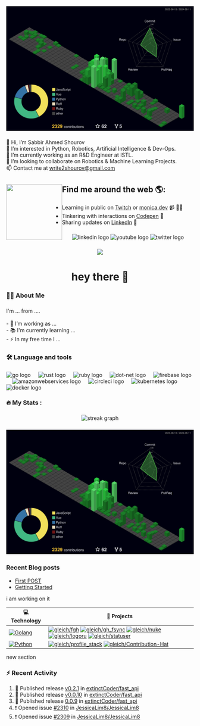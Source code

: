 ![](./profile-3d-contrib/profile-night-green.svg)
-
👋 Hi, I’m Sabbir Ahmed Shourov<br>👀 I’m interested in Python, Robotics, Artificial Intelligence & Dev-Ops.<br>🌱 I’m currently working as an R&D Engineer at ISTL.<br>💞️ I’m looking to collaborate on Robotics & Machine Learning Projects.<br>📫 Contact me at write2shourov@gmail.com



## Find me around the web 🌎: <a href="https://github.com/sponsors/M0nica"><img align="left" width="150" height="150" src="https://github.com/M0nica/M0nica/blob/main/octomonica/m0nica-octocat-rotating.gif?raw=true"></a>
- Learning in public on <a href="https://www.twitch.tv/blacktechdiva">Twitch</a> or <a href="https://www.monica.dev">monica.dev</a> 📹 ✍🏾
- Tinkering with interactions on <a href="https://codepen.io/m0nica"> Codepen</a> 🏓
- Sharing updates on <a href="https://www.linkedin.com/in/monicampowell/">LinkedIn</a> 💼


###

<div align="center">
  <img src="https://img.shields.io/static/v1?message=LinkedIn&logo=linkedin&label=&color=0077B5&logoColor=white&labelColor=&style=for-the-badge" height="25" alt="linkedin logo"  />
  <img src="https://img.shields.io/static/v1?message=Youtube&logo=youtube&label=&color=FF0000&logoColor=white&labelColor=&style=for-the-badge" height="25" alt="youtube logo"  />
  <img src="https://img.shields.io/static/v1?message=Twitter&logo=twitter&label=&color=1DA1F2&logoColor=white&labelColor=&style=for-the-badge" height="25" alt="twitter logo"  />
</div>

###

<div align="center">
  <img src="https://visitor-badge.laobi.icu/badge?page_id=maurodesouza.maurodesouza&"  />
</div>

###

<h1 align="center">hey there 👋</h1>

###

<h3 align="left">👩‍💻  About Me</h3>

###

<p align="left">I'm ... from ....<br><br>- 🔭 I’m working as ...<br>- 📚 I'm currently learning ...<br>- ⚡ In my free time I ...</p>

###

<h3 align="left">🛠 Language and tools</h3>

###

<div align="left">
  <img src="https://cdn.jsdelivr.net/gh/devicons/devicon/icons/go/go-original-wordmark.svg" height="40" alt="go logo"  />
  <img width="12" />
  <img src="https://cdn.jsdelivr.net/gh/devicons/devicon/icons/rust/rust-plain.svg" height="40" alt="rust logo"  />
  <img width="12" />
  <img src="https://cdn.jsdelivr.net/gh/devicons/devicon/icons/ruby/ruby-plain-wordmark.svg" height="40" alt="ruby logo"  />
  <img width="12" />
  <img src="https://cdn.jsdelivr.net/gh/devicons/devicon/icons/dot-net/dot-net-plain-wordmark.svg" height="40" alt="dot-net logo"  />
  <img width="12" />
  <img src="https://cdn.jsdelivr.net/gh/devicons/devicon/icons/firebase/firebase-plain-wordmark.svg" height="40" alt="firebase logo"  />
  <img width="12" />
  <img src="https://cdn.jsdelivr.net/gh/devicons/devicon/icons/amazonwebservices/amazonwebservices-original.svg" height="40" alt="amazonwebservices logo"  />
  <img width="12" />
  <img src="https://cdn.jsdelivr.net/gh/devicons/devicon/icons/circleci/circleci-plain.svg" height="40" alt="circleci logo"  />
  <img width="12" />
  <img src="https://cdn.jsdelivr.net/gh/devicons/devicon/icons/kubernetes/kubernetes-plain.svg" height="40" alt="kubernetes logo"  />
  <img width="12" />
  <img src="https://cdn.jsdelivr.net/gh/devicons/devicon/icons/docker/docker-plain-wordmark.svg" height="40" alt="docker logo"  />
</div>

###

<h3 align="left">🔥   My Stats :</h3>

###

<div align="center">
  <img src="https://streak-stats.demolab.com?user=maurodesouza&locale=en&mode=daily&theme=dark&hide_border=false&border_radius=5&order=3" height="220" alt="streak graph"  />
</div>

###







![](./profile-3d-contrib/profile-night-green.svg)
### Recent Blog posts
<!-- BLOG-POST-LIST:START -->
- [First POST](https://extinctcoder.github.io/posts/first-post/)
- [Getting Started](https://extinctcoder.github.io/posts/getting-started/)
<!-- BLOG-POST-LIST:END -->
i am working on it
<!-- START OF PROFILE STACK, DO NOT REMOVE -->
| 💻 **Technology** | 🚀 **Projects** |
| - | - |
| [![Golang](https://img.shields.io/static/v1?label=&message=Golang&color=7FD6EA&logo=go&logoColor=FFFFFF)](https://golang.org/) | [![gleich/fgh](https://img.shields.io/static/v1?label=&message=fgh&color=000605&logo=github&logoColor=FFFFFF&labelColor=000605)](https://github.com/gleich/fgh) [![gleich/gh_fsync](https://img.shields.io/static/v1?label=&message=gh_fsync&color=000605&logo=github&logoColor=FFFFFF&labelColor=000605)](https://github.com/gleich/gh_fsync) [![gleich/nuke](https://img.shields.io/static/v1?label=&message=nuke&color=000605&logo=github&logoColor=FFFFFF&labelColor=000605)](https://github.com/gleich/nuke) [![gleich/logoru](https://img.shields.io/static/v1?label=&message=logoru&color=000605&logo=github&logoColor=FFFFFF&labelColor=000605)](https://github.com/gleich/logoru) [![gleich/statuser](https://img.shields.io/static/v1?label=&message=statuser&color=000605&logo=github&logoColor=FFFFFF&labelColor=000605)](https://github.com/gleich/statuser) |
| [![Python](https://img.shields.io/static/v1?label=&message=Python&color=3C78A9&logo=python&logoColor=FFFFFF)](https://www.python.org/) | [![gleich/profile_stack](https://img.shields.io/static/v1?label=&message=profile_stack&color=000605&logo=github&logoColor=FFFFFF&labelColor=000605)](https://github.com/gleich/profile_stack) [![gleich/Contribution-Hat](https://img.shields.io/static/v1?label=&message=Contribution-Hat&color=000605&logo=github&logoColor=FFFFFF&labelColor=000605)](https://github.com/gleich/Contribution-Hat) |
<!-- END OF PROFILE STACK, DO NOT REMOVE -->
new section
### :zap: Recent Activity
<!--START_SECTION:activity-->
1. 🚀 Published release [v0.2.1](https://github.com/extinctCoder/fast_api/releases/tag/v0.2.1) in [extinctCoder/fast_api](https://github.com/extinctCoder/fast_api)
2. 🚀 Published release [v0.0.10](https://github.com/extinctCoder/fast_api/releases/tag/v0.0.10) in [extinctCoder/fast_api](https://github.com/extinctCoder/fast_api)
3. 🚀 Published release [0.0.9](https://github.com/extinctCoder/fast_api/releases/tag/0.0.9) in [extinctCoder/fast_api](https://github.com/extinctCoder/fast_api)
4. ❗ Opened issue [#2310](https://github.com/JessicaLim8/JessicaLim8/issues/2310) in [JessicaLim8/JessicaLim8](https://github.com/JessicaLim8/JessicaLim8)
5. ❗ Opened issue [#2309](https://github.com/JessicaLim8/JessicaLim8/issues/2309) in [JessicaLim8/JessicaLim8](https://github.com/JessicaLim8/JessicaLim8)
<!--END_SECTION:activity-->